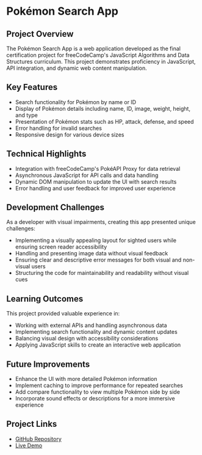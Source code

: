 # Pokémon Search App

## Project Overview
The Pokémon Search App is a web application developed as the final certification project for freeCodeCamp's JavaScript Algorithms and Data Structures curriculum. This project demonstrates proficiency in JavaScript, API integration, and dynamic web content manipulation.

## Key Features
- Search functionality for Pokémon by name or ID
- Display of Pokémon details including name, ID, image, weight, height, and type
- Presentation of Pokémon stats such as HP, attack, defense, and speed
- Error handling for invalid searches
- Responsive design for various device sizes

## Technical Highlights
- Integration with freeCodeCamp's PokéAPI Proxy for data retrieval
- Asynchronous JavaScript for API calls and data handling
- Dynamic DOM manipulation to update the UI with search results
- Error handling and user feedback for improved user experience

## Development Challenges
As a developer with visual impairments, creating this app presented unique challenges:
- Implementing a visually appealing layout for sighted users while ensuring screen reader accessibility
- Handling and presenting image data without visual feedback
- Ensuring clear and descriptive error messages for both visual and non-visual users
- Structuring the code for maintainability and readability without visual cues

## Learning Outcomes
This project provided valuable experience in:
- Working with external APIs and handling asynchronous data
- Implementing search functionality and dynamic content updates
- Balancing visual design with accessibility considerations
- Applying JavaScript skills to create an interactive web application

## Future Improvements
- Enhance the UI with more detailed Pokémon information
- Implement caching to improve performance for repeated searches
- Add compare functionality to view multiple Pokémon side by side
- Incorporate sound effects or descriptions for a more immersive experience

## Project Links
- [GitHub Repository](https://github.com/Lanie-Carmelo/fCCPokemonSearchApp)
- [Live Demo](https://lanie-carmelo.github.io/fCCPokemonSearchApp/)